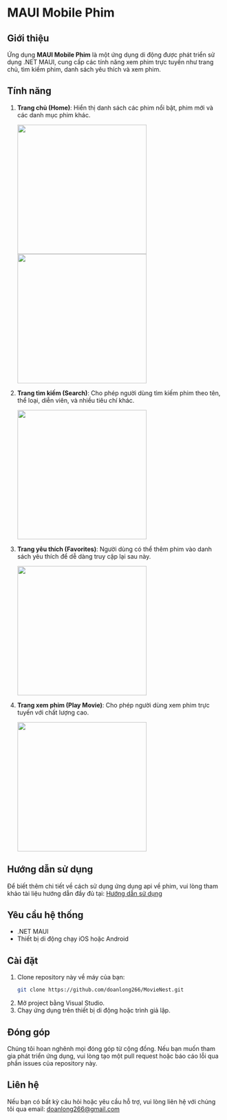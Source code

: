 # MAUI Mobile Phim

## Giới thiệu

Ứng dụng **MAUI Mobile Phim** là một ứng dụng di động được phát triển sử dụng .NET MAUI, cung cấp các tính năng xem phim trực tuyến như trang chủ, tìm kiếm phim, danh sách yêu thích và xem phim.

## Tính năng

1. **Trang chủ (Home)**: Hiển thị danh sách các phim nổi bật, phim mới và các danh mục phim khác.

   <img src="https://github.com/user-attachments/assets/74a43125-f6d9-44ac-ad1a-51d1a1f4a977" width="300" />


   <img src="https://github.com/user-attachments/assets/1179e0ff-a927-4746-bd71-0ac9c32c68c0" width="300" />

2. **Trang tìm kiếm (Search)**: Cho phép người dùng tìm kiếm phim theo tên, thể loại, diễn viên, và nhiều tiêu chí khác.

   <img src="https://github.com/user-attachments/assets/27622aef-e314-49d0-9f88-e76a041a6977" width="300" />

3. **Trang yêu thích (Favorites)**: Người dùng có thể thêm phim vào danh sách yêu thích để dễ dàng truy cập lại sau này.

   <img src="https://github.com/user-attachments/assets/72c03ce2-49ee-423f-b209-41f92320af8c" width="300" />

4. **Trang xem phim (Play Movie)**: Cho phép người dùng xem phim trực tuyến với chất lượng cao.

   <img src="https://github.com/user-attachments/assets/968fb652-c01c-4c74-a48b-57453a8dc920" width="300" />

## Hướng dẫn sử dụng

Để biết thêm chi tiết về cách sử dụng ứng dụng api về phim, vui lòng tham khảo tài liệu hướng dẫn đầy đủ tại: [Hướng dẫn sử dụng](https://kkphim.com/help/help.htm)

## Yêu cầu hệ thống

- .NET MAUI
- Thiết bị di động chạy iOS hoặc Android

## Cài đặt

1. Clone repository này về máy của bạn:
   ```bash
   git clone https://github.com/doanlong266/MovieNest.git
2. Mở project bằng Visual Studio.
3. Chạy ứng dụng trên thiết bị di động hoặc trình giả lập.
## Đóng góp
Chúng tôi hoan nghênh mọi đóng góp từ cộng đồng. Nếu bạn muốn tham gia phát triển ứng dụng, vui lòng tạo một pull request hoặc báo cáo lỗi qua phần issues của repository này.

## Liên hệ
Nếu bạn có bất kỳ câu hỏi hoặc yêu cầu hỗ trợ, vui lòng liên hệ với chúng tôi qua email: doanlong266@gmail.com
